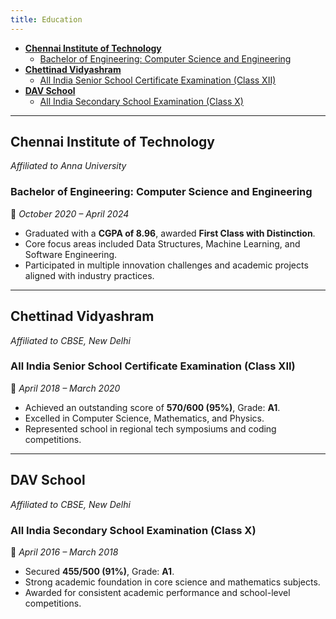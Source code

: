 ```yaml
---
title: Education
---
```


<!--
This website is only meant to showcase the work and and skills of the author,
on a professional level. It also has a blog, containing the author's observations
and opinions on various topics. The views expressed are the author's own.
Copyright (C) 2025  T L Naparajith

This program is free software: you can redistribute it and/or modify
it under the terms of the GNU Affero General Public License Version 3 as published
by the Free Software Foundation.

This program is distributed in the hope that it will be useful,
but WITHOUT ANY WARRANTY; without even the implied warranty of
MERCHANTABILITY or FITNESS FOR A PARTICULAR PURPOSE.  See the
GNU Affero General Public License for more details.

You should have received a copy of the GNU Affero General Public License
along with this program.  If not, see <https://www.gnu.org/licenses/agpl-3.0.txt>.

Contact me through electronic mail: <naparajith@duck.com>
-->

<!--toc:start-->

- [**Chennai Institute of Technology**](#chennai-institute-of-technology)
    - [Bachelor of Engineering: Computer Science and Engineering](#bachelor-of-engineering-computer-science-and-engineering)
- [**Chettinad Vidyashram**](#chettinad-vidyashram)
    - [All India Senior School Certificate Examination (Class XII)](#all-india-senior-school-certificate-examination-class-xii)
- [**DAV School**](#dav-school)
    - [All India Secondary School Examination (Class X)](#all-india-secondary-school-examination-class-x)

<!--toc:end-->

---

## **Chennai Institute of Technology**

_Affiliated to Anna University_

### Bachelor of Engineering: Computer Science and Engineering

📅 _October 2020 – April 2024_

- Graduated with a **CGPA of 8.96**, awarded **First Class with Distinction**.
- Core focus areas included Data Structures, Machine Learning, and Software
  Engineering.
- Participated in multiple innovation challenges and academic projects aligned
  with industry practices.

---

## **Chettinad Vidyashram**

_Affiliated to CBSE, New Delhi_

### All India Senior School Certificate Examination (Class XII)

📅 _April 2018 – March 2020_

- Achieved an outstanding score of **570/600 (95%)**, Grade: **A1**.
- Excelled in Computer Science, Mathematics, and Physics.
- Represented school in regional tech symposiums and coding competitions.

---

## **DAV School**

_Affiliated to CBSE, New Delhi_

### All India Secondary School Examination (Class X)

📅 _April 2016 – March 2018_

- Secured **455/500 (91%)**, Grade: **A1**.
- Strong academic foundation in core science and mathematics subjects.
- Awarded for consistent academic performance and school-level competitions.
